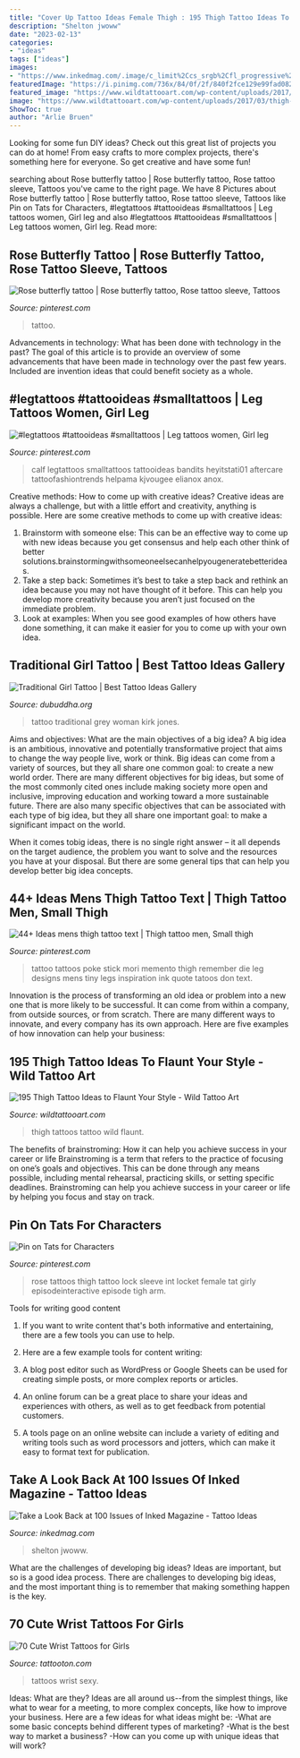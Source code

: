 ```yaml
---
title: "Cover Up Tattoo Ideas Female Thigh : 195 Thigh Tattoo Ideas To Flaunt Your Style"
description: "Shelton jwoww"
date: "2023-02-13"
categories:
- "ideas"
tags: ["ideas"]
images:
- "https://www.inkedmag.com/.image/c_limit%2Ccs_srgb%2Cfl_progressive%2Cq_auto:good%2Cw_700/MTY3MzMxMDEwNzU2MTU5MzEz/78.jpg"
featuredImage: "https://i.pinimg.com/736x/84/0f/2f/840f2fce129e99fad082c49933636358.jpg"
featured_image: "https://www.wildtattooart.com/wp-content/uploads/2017/03/thigh-tattoos-09031750.jpg"
image: "https://www.wildtattooart.com/wp-content/uploads/2017/03/thigh-tattoos-09031750.jpg"
ShowToc: true
author: "Arlie Bruen"
---
```



Looking for some fun DIY ideas? Check out this great list of projects you can do at home! From easy crafts to more complex projects, there's something here for everyone. So get creative and have some fun!

	

		
searching about Rose butterfly tattoo | Rose butterfly tattoo, Rose tattoo sleeve, Tattoos you've came to the right page. We have 8 Pictures about Rose butterfly tattoo | Rose butterfly tattoo, Rose tattoo sleeve, Tattoos like Pin on Tats for Characters, #legtattoos #tattooideas #smalltattoos | Leg tattoos women, Girl leg and also #legtattoos #tattooideas #smalltattoos | Leg tattoos women, Girl leg. Read more:
		
    
## Rose Butterfly Tattoo | Rose Butterfly Tattoo, Rose Tattoo Sleeve, Tattoos

<img loading=lazy src="https://i.pinimg.com/736x/4c/e7/a6/4ce7a6deb40cd137e1b58c3f75f13736.jpg" onerror="this.onerror=null;this.src='https://tse1.mm.bing.net/th?id=OIP.J9hLyyJ9kNbzPzRdG6FeDQHaJ3&amp;pid=15.1';" alt="Rose butterfly tattoo | Rose butterfly tattoo, Rose tattoo sleeve, Tattoos">

_Source: pinterest.com_

>tattoo. 

	

Advancements in technology: What has been done with technology in the past?
The goal of this article is to provide an overview of some advancements that have been made in technology over the past few years. Included are invention ideas that could benefit society as a whole.

    
## #legtattoos #tattooideas #smalltattoos | Leg Tattoos Women, Girl Leg

<img loading=lazy src="https://i.pinimg.com/736x/3f/08/a5/3f08a537d7089c6fcb0b9a08c1c0fec2.jpg" onerror="this.onerror=null;this.src='https://tse3.mm.bing.net/th?id=OIP.qxngcGVh4ayfKXlu3M-1hQHaNK&amp;pid=15.1';" alt="#legtattoos #tattooideas #smalltattoos | Leg tattoos women, Girl leg">

_Source: pinterest.com_

>calf legtattoos smalltattoos tattooideas bandits heyitstati01 aftercare tattoofashiontrends helpama kjvougee elianox anox. 

	

Creative methods: How to come up with creative ideas?
Creative ideas are always a challenge, but with a little effort and creativity, anything is possible. Here are some creative methods to come up with creative ideas:
1. Brainstorm with someone else: This can be an effective way to come up with new ideas because you get consensus and help each other think of better solutions.brainstormingwithsomeoneelsecanhelpyougeneratebetterideas.
2. Take a step back: Sometimes it’s best to take a step back and rethink an idea because you may not have thought of it before. This can help you develop more creativity because you aren’t just focused on the immediate problem.
3. Look at examples: When you see good examples of how others have done something, it can make it easier for you to come up with your own idea.

    
## Traditional Girl Tattoo | Best Tattoo Ideas Gallery

<img loading=lazy src="http://www.dubuddha.org/wp-content/uploads/2015/11/Traditional-Girl-Tattoo-by-Kirk-Jones.jpg" onerror="this.onerror=null;this.src='https://tse1.mm.bing.net/th?id=OIP.O-7nGNAwihhBL2SAArtaZwHaHa&amp;pid=15.1';" alt="Traditional Girl Tattoo | Best Tattoo Ideas Gallery">

_Source: dubuddha.org_

>tattoo traditional grey woman kirk jones. 

	

Aims and objectives: What are the main objectives of a big idea?
A big idea is an ambitious, innovative and potentially transformative project that aims to change the way people live, work or think. Big ideas can come from a variety of sources, but they all share one common goal: to create a new world order.
There are many different objectives for big ideas, but some of the most commonly cited ones include making society more open and inclusive, improving education and working toward a more sustainable future. There are also many specific objectives that can be associated with each type of big idea, but they all share one important goal: to make a significant impact on the world.



When it comes tobig ideas, there is no single right answer – it all depends on the target audience, the problem you want to solve and the resources you have at your disposal. But there are some general tips that can help you develop better big idea concepts.

    
## 44+ Ideas Mens Thigh Tattoo Text | Thigh Tattoo Men, Small Thigh

<img loading=lazy src="https://i.pinimg.com/736x/84/0f/2f/840f2fce129e99fad082c49933636358.jpg" onerror="this.onerror=null;this.src='https://tse4.mm.bing.net/th?id=OIP.vrjblOocvoaf4KSWc6BwIgAAAA&amp;pid=15.1';" alt="44+ Ideas mens thigh tattoo text | Thigh tattoo men, Small thigh">

_Source: pinterest.com_

>tattoo tattoos poke stick mori memento thigh remember die leg designs mens tiny legs inspiration ink quote tatoos don text. 

	

Innovation is the process of transforming an old idea or problem into a new one that is more likely to be successful. It can come from within a company, from outside sources, or from scratch. There are many different ways to innovate, and every company has its own approach. Here are five examples of how innovation can help your business: 

    
## 195 Thigh Tattoo Ideas To Flaunt Your Style - Wild Tattoo Art

<img loading=lazy src="https://www.wildtattooart.com/wp-content/uploads/2017/03/thigh-tattoos-09031750.jpg" onerror="this.onerror=null;this.src='https://tse4.mm.bing.net/th?id=OIP.ByTOj-GWcisDqD_qtcInKwHaE8&amp;pid=15.1';" alt="195 Thigh Tattoo Ideas to Flaunt Your Style - Wild Tattoo Art">

_Source: wildtattooart.com_

>thigh tattoos tattoo wild flaunt. 

	

The benefits of brainstroming: How it can help you achieve success in your career or life
Brainstroming is a term that refers to the practice of focusing on one’s goals and objectives. This can be done through any means possible, including mental rehearsal, practicing skills, or setting specific deadlines. Brainstroming can help you achieve success in your career or life by helping you focus and stay on track.

    
## Pin On Tats For Characters

<img loading=lazy src="https://i.pinimg.com/736x/20/fd/4e/20fd4e4547283966c9336b9bebb0d29c--thigh-tat-thighs.jpg" onerror="this.onerror=null;this.src='https://tse4.mm.bing.net/th?id=OIP.0bq2t1bLNFZmIgl5baSnlwHaNJ&amp;pid=15.1';" alt="Pin on Tats for Characters">

_Source: pinterest.com_

>rose tattoos thigh tattoo lock sleeve int locket female tat girly episodeinteractive episode tigh arm. 

	

Tools for writing good content
1. If you want to write content that's both informative and entertaining, there are a few tools you can use to help.
2. Here are a few example tools for content writing:

3. A blog post editor such as WordPress or Google Sheets can be used for creating simple posts, or more complex reports or articles.

4. An online forum can be a great place to share your ideas and experiences with others, as well as to get feedback from potential customers.

5. A tools page on an online website can include a variety of editing and writing tools such as word processors and jotters, which can make it easy to format text for publication.

    
## Take A Look Back At 100 Issues Of Inked Magazine - Tattoo Ideas

<img loading=lazy src="https://www.inkedmag.com/.image/c_limit%2Ccs_srgb%2Cfl_progressive%2Cq_auto:good%2Cw_700/MTY3MzMxMDEwNzU2MTU5MzEz/78.jpg" onerror="this.onerror=null;this.src='https://tse2.mm.bing.net/th?id=OIP.zplzqnC8mqjaMYjOJSVpgQAAAA&amp;pid=15.1';" alt="Take a Look Back at 100 Issues of Inked Magazine - Tattoo Ideas">

_Source: inkedmag.com_

>shelton jwoww. 

	

What are the challenges of developing big ideas?
Ideas are important, but so is a good idea process. There are challenges to developing big ideas, and the most important thing is to remember that making something happen is the key.

    
## 70 Cute Wrist Tattoos For Girls

<img loading=lazy src="https://tattooton.com/wp-content/uploads/2016/01/Wrist-Tattoos-Design-40-768x1024.jpg" onerror="this.onerror=null;this.src='https://tse2.mm.bing.net/th?id=OIP.-eS_KFYTcHJLlN4SRMgFnAHaJ4&amp;pid=15.1';" alt="70 Cute Wrist Tattoos for Girls">

_Source: tattooton.com_

>tattoos wrist sexy. 

	

Ideas: What are they?
Ideas are all around us--from the simplest things, like what to wear for a meeting, to more complex concepts, like how to improve your business. Here are a few ideas for what ideas might be: 
-What are some basic concepts behind different types of marketing? 
-What is the best way to market a business? 
-How can you come up with unique ideas that will work?

